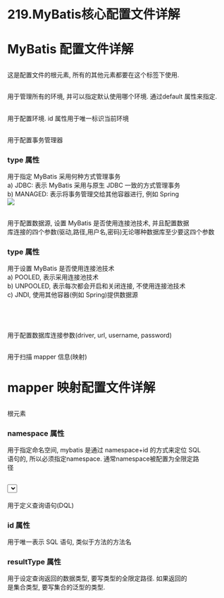# 219.MyBatis核心配置文件详解

<a name="0288d30e"></a>
# MyBatis 配置文件详解
<a name="01004a40"></a>
## <configuration>
这是配置文件的根元素, 所有的其他元素都要在这个标签下使用.
<a name="f4486d38"></a>
## <environments>
用于管理所有的环境, 并可以指定默认使用哪个环境. 通过default 属性来指定.
<a name="60dcffca"></a>
## <environment>
用于配置环境. id 属性用于唯一标识当前环境
<a name="d2c304b7"></a>
## <transactionManager>
用于配置事务管理器
<a name="5d2e4ff0"></a>
### type 属性
用于指定 MyBatis 采用何种方式管理事务<br />a) JDBC: 表示 MyBatis 采用与原生 JDBC 一致的方式管理事务<br />b) MANAGED: 表示将事务管理交给其他容器进行, 例如 Spring<br />![](https://cdn.nlark.com/yuque/0/2019/png/349894/1561451139038-b24e768f-18c5-44dc-b819-bf2147f64920.png#align=left&display=inline&height=165&originHeight=379&originWidth=1908&status=done&width=831)
<a name="ac032cd1"></a>
## <DataSource>
用于配置数据源, 设置 MyBatis 是否使用连接池技术, 并且配置数据<br />库连接的四个参数(驱动,路径,用户名,密码)无论哪种数据库至少要这四个参数
<a name="881c3265"></a>
### type 属性
用于设置 MyBatis 是否使用连接池技术<br />a) POOLED, 表示采用连接池技术<br />b) UNPOOLED, 表示每次都会开启和关闭连接, 不使用连接池技术<br />c) JNDI, 使用其他容器(例如 Spring)提供数据源
<a name="cdda4751"></a>
##  <property>
用于配置数据库连接参数(driver, url, username, password)
<a name="377804fc"></a>
## <mappers>
用于扫描 mapper 信息(映射)
<a name="fb151d27"></a>
# mapper 映射配置文件详解
<a name="1d283111"></a>
## <mapper>
根元素
<a name="c12ecc06"></a>
### namespace 属性
用于指定命名空间, mybatis 是通过 namespace+id 的方式来定位 SQL<br />语句的, 所以必须指定namespace. 通常namespace被配置为全限定路<br />径
<a name="acea1931"></a>
## <select>
用于定义查询语句(DQL)
<a name="710ec18c"></a>
### id 属性
用于唯一表示 SQL 语句, 类似于方法的方法名
<a name="c775ea44"></a>
### resultType 属性
用于设定查询返回的数据类型, 要写类型的全限定路径. 如果返回的<br />是集合类型, 要写集合的泛型的类型.
